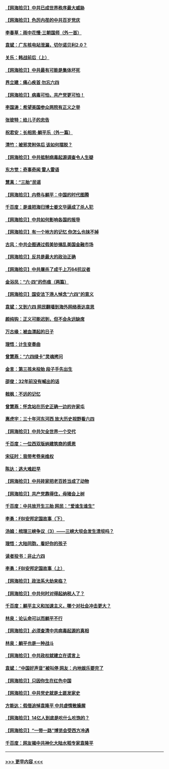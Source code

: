 #### [【网海拾贝】中共已成世界秩序最大威胁](../pages/nsc993/n13028138.md?t=06172251) 
#### [【网海拾贝】色厉内荏的中共百岁党庆](../pages/nsc993/n13025582.md?t=06172251) 
#### [李春草：雨中花慢‧三朝国师（外一首）](../pages/nsc993/n13025567.md?t=06172251) 
#### [袁斌：广东核电站泄漏，切尔诺贝利2.0？](../pages/nsc993/n13025475.md?t=06172251) 
#### [关乐：韩战前后（上）](../pages/nsc993/n13025387.md?t=06172251) 
#### [【网海拾贝】中共最有可能是集体坏死](../pages/nsc993/n13023101.md?t=06172251) 
#### [界立建：痛心疾首 勿忘六四](../pages/nsc993/n13022339.md?t=06172251) 
#### [【网海拾贝】病毒可怕，共产党更可怕！](../pages/nsc993/n13020728.md?t=06172251) 
#### [李国涛：希望美国参众两院有正义之举](../pages/nsc993/n13020674.md?t=06172251) 
#### [张彼特：给儿子的忠告](../pages/nsc993/n13018934.md?t=06172251) 
#### [祝君安：长相思‧躺平乐（外一篇）](../pages/nsc993/n13018923.md?t=06172251) 
#### [清竹：被邪灵附体后 该如何摆脱？](../pages/nsc993/n13018877.md?t=06172251) 
#### [【网海拾贝】中共抵制病毒起源调查令人生疑](../pages/nsc993/n13017785.md?t=06172251) 
#### [东方觉：奇事奇闻 雷人雷语](../pages/nsc993/n13017577.md?t=06172251) 
#### [慧真：“三胎”民谣](../pages/nsc993/n13017394.md?t=06172251) 
#### [【网海拾贝】内卷与躺平：中国的时代图腾](../pages/nsc993/n13016128.md?t=06172251) 
#### [千百度：是谁把海归博士姜文华逼成了杀人犯](../pages/nsc993/n13015218.md?t=06172251) 
#### [【网海拾贝】中共如何影响各国的报导](../pages/nsc993/n13012599.md?t=06172251) 
#### [【网海拾贝】有一个地方的记忆 你怎么也抹不掉](../pages/nsc993/n13009802.md?t=06172251) 
#### [古风：中共企图通过假美钞搞乱美国金融市场](../pages/nsc993/n13009626.md?t=06172251) 
#### [【网海拾贝】反共是最大的政治正确](../pages/nsc993/n13007051.md?t=06172251) 
#### [【网海拾贝】中共屠杀了成千上万64抗议者](../pages/nsc993/n13002713.md?t=06172251) 
#### [金浴凤：“六·四”的伤痕（两篇）](../pages/nsc993/n13001719.md?t=06172251) 
#### [【网海拾贝】国安法下港人悼念“六四”的意义](../pages/nsc993/n13001039.md?t=06172251) 
#### [袁斌：又到六四 网民翻墙到海外网络表达哀思](../pages/nsc993/n13000995.md?t=06172251) 
#### [颜纯钩：正义可能迟到，但不会永远缺席](../pages/nsc993/n13000920.md?t=06172251) 
#### [万古缘：被血漂起的日子](../pages/nsc993/n13000914.md?t=06172251) 
#### [理悟：计生变奏曲](../pages/nsc993/n13000414.md?t=06172251) 
#### [曾慧燕：“六四绿卡”灵魂拷问](../pages/nsc993/n13000277.md?t=06172251) 
#### [金言：第三孩未投胎 段子手先出生](../pages/nsc993/n13000215.md?t=06172251) 
#### [邵俊：32年前没有喊出的话](../pages/nsc993/n13000181.md?t=06172251) 
#### [戟枫：不远的记忆](../pages/nsc993/n13000121.md?t=06172251) 
#### [曾慧燕：怀念站在历史正确一边的许家屯](../pages/nsc993/n13000073.md?t=06172251) 
#### [惠虎宇：三十年河东河西 放大历史视野看六四](../pages/nsc993/n13000018.md?t=06172251) 
#### [【网海拾贝】中共欠全世界一个交代](../pages/nsc993/n12998706.md?t=06172251) 
#### [千百度：一位西双版纳建筑商的感恩](../pages/nsc993/n12998487.md?t=06172251) 
#### [宋征时：我带考卷来维权](../pages/nsc993/n12994088.md?t=06172251) 
#### [陈达：逃大难赶早](../pages/nsc993/n12993569.md?t=06172251) 
#### [【网海拾贝】中共砖家把老百姓当成了动物](../pages/nsc993/n12993483.md?t=06172251) 
#### [【网海拾贝】共产党靠得住，母猪会上树](../pages/nsc993/n12990730.md?t=06172251) 
#### [千百度：中共放开生三胎 网民：“爱谁生谁生”](../pages/nsc993/n12990644.md?t=06172251) 
#### [李勇：FBI安邦定国故事（下）](../pages/nsc993/n12987854.md?t=06172251) 
#### [汤姆：梳理三峡争议（3）——三峡大坝会发生溃坝吗？](../pages/nsc993/n12989806.md?t=06172251) 
#### [理悟：大陆同胞，看好你的孩子](../pages/nsc993/n12989778.md?t=06172251) 
#### [读者投书：非止六四](../pages/nsc993/n12989673.md?t=06172251) 
#### [李勇：FBI安邦定国故事（上）](../pages/nsc993/n12987749.md?t=06172251) 
#### [【网海拾贝】政法系大劫来临？](../pages/nsc993/n12987596.md?t=06172251) 
#### [【网海拾贝】中共何时对得起纳税人了？](../pages/nsc993/n12985578.md?t=06172251) 
#### [千百度：躺平主义和加速主义，哪个对社会冲击更大？](../pages/nsc993/n12985512.md?t=06172251) 
#### [林泉：论认命可以而躺平不行](../pages/nsc993/n12985505.md?t=06172251) 
#### [【网海拾贝】必须查清中共病毒起源的真相](../pages/nsc993/n12984276.md?t=06172251) 
#### [林泉：躺平也是一种战斗](../pages/nsc993/n12984194.md?t=06172251) 
#### [【网海拾贝】中共政权就建立在谎言上](../pages/nsc993/n12981880.md?t=06172251) 
#### [袁斌：“中国好声音”被叫停 网友：内地娱乐要完了](../pages/nsc993/n12981826.md?t=06172251) 
#### [【网海拾贝】只因你生在红色中国](../pages/nsc993/n12979096.md?t=06172251) 
#### [【网海拾贝】中共党史就是土匪发家史](../pages/nsc993/n12976478.md?t=06172251) 
#### [方能达：假借追悼袁隆平 中共虚情散臊腥](../pages/nsc993/n12976396.md?t=06172251) 
#### [【网海拾贝】14亿人到底是吃什么吃饱的？](../pages/nsc993/n12974125.md?t=06172251) 
#### [【网海拾贝】“一带一路”博览会受西方冷遇](../pages/nsc993/n12971787.md?t=06172251) 
#### [千百度：网友揭中共神化大陆水稻专家袁隆平](../pages/nsc993/n12971733.md?t=06172251) 

----
#### [ >>> 更早内容 <<< ](../indexes/nsc993-earlier.md)
